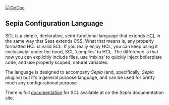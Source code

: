 [![GoDoc](https://godoc.org/bitbucket.org/homemade/scl?status.svg)](https://godoc.org/bitbucket.org/homemade/scl)

## Sepia Configuration Language

SCL is a simple, declarative, semi-functional language that extends
[HCL](https://github.com/hashicorp/hcl) in the same way that Sass extends CSS.
What that means is, any properly formatted HCL is valid SCL. If you really
enjoy HCL, you can keep using it exclusively: under the hood, SCL ‘compiles’ to
HCL. The difference is that now you can explicitly include files, use ‘mixins’
to quickly inject boilerplate code, and use properly scoped, natural variables.

The language is designed to accompany _Sepia_ (and, specifically, _Sepia_
plugins) but it's a general purpose language, and can be used for pretty 
much any configurational purpose.

There is full [documentation](http://sepia-docs.us-east-1.elasticbeanstalk.com/scl)
for SCL available at on the _Sepia_ documentation site.
